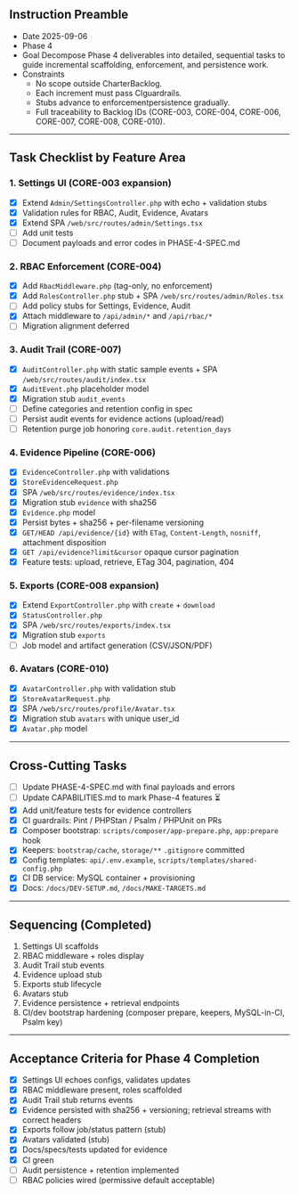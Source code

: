 ## Instruction Preamble
- Date 2025-09-06
- Phase 4
- Goal Decompose Phase 4 deliverables into detailed, sequential tasks to guide incremental scaffolding, enforcement, and persistence work.
- Constraints
  - No scope outside CharterBacklog.
  - Each increment must pass CIguardrails.
  - Stubs advance to enforcementpersistence gradually.
  - Full traceability to Backlog IDs (CORE-003, CORE-004, CORE-006, CORE-007, CORE-008, CORE-010).

---

## Task Checklist by Feature Area

### 1. Settings UI (CORE-003 expansion)
- [x] Extend `Admin/SettingsController.php` with echo + validation stubs
- [x] Validation rules for RBAC, Audit, Evidence, Avatars
- [x] Extend SPA `/web/src/routes/admin/Settings.tsx`
- [ ] Add unit tests
- [ ] Document payloads and error codes in PHASE-4-SPEC.md

### 2. RBAC Enforcement (CORE-004)
- [x] Add `RbacMiddleware.php` (tag-only, no enforcement)
- [x] Add `RolesController.php` stub + SPA `/web/src/routes/admin/Roles.tsx`
- [ ] Add policy stubs for Settings, Evidence, Audit
- [x] Attach middleware to `/api/admin/*` and `/api/rbac/*`
- [ ] Migration alignment deferred

### 3. Audit Trail (CORE-007)
- [x] `AuditController.php` with static sample events + SPA `/web/src/routes/audit/index.tsx`
- [x] `AuditEvent.php` placeholder model
- [x] Migration stub `audit_events`
- [ ] Define categories and retention config in spec
- [ ] Persist audit events for evidence actions (upload/read)
- [ ] Retention purge job honoring `core.audit.retention_days`

### 4. Evidence Pipeline (CORE-006)
- [x] `EvidenceController.php` with validations
- [x] `StoreEvidenceRequest.php`
- [x] SPA `/web/src/routes/evidence/index.tsx`
- [x] Migration stub `evidence` with sha256
- [x] `Evidence.php` model
- [x] Persist bytes + sha256 + per-filename versioning
- [x] `GET/HEAD /api/evidence/{id}` with `ETag`, `Content-Length`, `nosniff`, attachment disposition
- [x] `GET /api/evidence?limit&cursor` opaque cursor pagination
- [x] Feature tests: upload, retrieve, ETag 304, pagination, 404

### 5. Exports (CORE-008 expansion)
- [x] Extend `ExportController.php` with `create` + `download`
- [x] `StatusController.php`
- [x] SPA `/web/src/routes/exports/index.tsx`
- [x] Migration stub `exports`
- [ ] Job model and artifact generation (CSV/JSON/PDF)

### 6. Avatars (CORE-010)
- [x] `AvatarController.php` with validation stub
- [x] `StoreAvatarRequest.php`
- [x] SPA `/web/src/routes/profile/Avatar.tsx`
- [x] Migration stub `avatars` with unique user_id
- [x] `Avatar.php` model

---

## Cross-Cutting Tasks
- [ ] Update PHASE-4-SPEC.md with final payloads and errors
- [ ] Update CAPABILITIES.md to mark Phase-4 features ⏳
- [x] Add unit/feature tests for evidence controllers
- [x] CI guardrails: Pint / PHPStan / Psalm / PHPUnit on PRs
- [x] Composer bootstrap: `scripts/composer/app-prepare.php`, `app:prepare` hook
- [x] Keepers: `bootstrap/cache`, `storage/**` `.gitignore` committed
- [x] Config templates: `api/.env.example`, `scripts/templates/shared-config.php`
- [x] CI DB service: MySQL container + provisioning
- [x] Docs: `/docs/DEV-SETUP.md`, `/docs/MAKE-TARGETS.md`

---

## Sequencing (Completed)
1. Settings UI scaffolds  
2. RBAC middleware + roles display  
3. Audit Trail stub events  
4. Evidence upload stub  
5. Exports stub lifecycle  
6. Avatars stub  
7. Evidence persistence + retrieval endpoints  
8. CI/dev bootstrap hardening (composer prepare, keepers, MySQL-in-CI, Psalm key)

---

## Acceptance Criteria for Phase 4 Completion
- [x] Settings UI echoes configs, validates updates
- [x] RBAC middleware present, roles scaffolded
- [x] Audit Trail stub returns events
- [x] Evidence persisted with sha256 + versioning; retrieval streams with correct headers
- [x] Exports follow job/status pattern (stub)
- [x] Avatars validated (stub)
- [x] Docs/specs/tests updated for evidence
- [x] CI green
- [ ] Audit persistence + retention implemented
- [ ] RBAC policies wired (permissive default acceptable)
